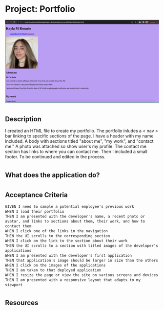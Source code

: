 # Project: Portfolio
![](screenShot.png)
#
## Description
I created an HTML file to create my portfolio. The portfolio inludes a  < nav >  bar linking to specific sections of the page. I have a header with my name included. A body with sections titled "about me", "my work", and "contact me." A photo was attached so show user's my profile. The contact me section has links to where you can contact me. Then I included a small footer. To be continued and edited in the process.
#
## What does the application do?
#
## Acceptance Criteria
```
GIVEN I need to sample a potential employee's previous work
WHEN I load their portfolio
THEN I am presented with the developer's name, a recent photo or avatar, and links to sections about them, their work, and how to contact them
WHEN I click one of the links in the navigation
THEN the UI scrolls to the corresponding section
WHEN I click on the link to the section about their work
THEN the UI scrolls to a section with titled images of the developer's applications
WHEN I am presented with the developer's first application
THEN that application's image should be larger in size than the others
WHEN I click on the images of the applications
THEN I am taken to that deployed application
WHEN I resize the page or view the site on various screens and devices
THEN I am presented with a responsive layout that adapts to my viewport
```
#
## Resources
#
